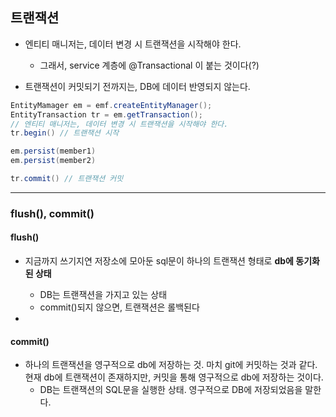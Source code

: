 ## 트랜잭션

- 엔티티 매니저는, 데이터 변경 시 트랜잭션을 시작해야 한다.

  - 그래서, service 계층에 @Transactional 이 붙는 것이다(?)

  

- 트랜잭션이 커밋되기 전까지는, DB에 데이터 반영되지 않는다.

```java
EntityMamager em = emf.createEntityManager();
EntityTransaction tr = em.getTransaction();
// 엔티티 매니저는, 데이터 변경 시 트랜잭션을 시작해야 한다.
tr.begin() // 트랜잭션 시작

em.persist(member1)
em.persist(member2)

tr.commit() // 트랜잭션 커밋
```



---

### flush(), commit()

#### flush()

- 지금까지 쓰기지연 저장소에 모아둔 sql문이 하나의 트랜잭션 형태로 **db에 동기화된 상태**
  - DB는 트랜잭션을 가지고 있는 상태
  - commit()되지 않으면, 트랜잭션은 롤백된다

- 





#### commit()

- 하나의 트랜잭션을 영구적으로 db에 저장하는 것. 마치 git에 커밋하는 것과 같다. 현재 db에 트랜잭션이 존재하지만, 커밋을 통해 영구적으로 db에 저장하는 것이다.
  - DB는 트랜잭션의 SQL문을 실행한 상태. 영구적으로 DB에 저장되었음을 말한다.
